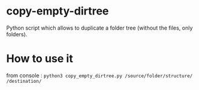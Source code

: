 # copy-empty-dirtree
Python script which allows to duplicate a folder tree (without the files, only folders).

# How to use it
from console : 
`python3 copy_empty_dirtree.py /source/folder/structure/ /destination/`
